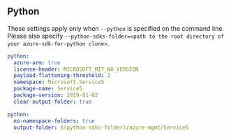 ## Python

These settings apply only when `--python` is specified on the command line.
Please also specify `--python-sdks-folder=<path to the root directory of your azure-sdk-for-python clone>`.

```yaml $(python)
python:
  azure-arm: true
  license-header: MICROSOFT_MIT_NO_VERSION
  payload-flattening-threshold: 2
  namespace: Microsoft.Service5
  package-name: Service5
  package-version: 2019-01-02
  clear-output-folder: true
```

```yaml $(python)
python:
  no-namespace-folders: true
  output-folder: $(python-sdks-folder)/azure-mgmt/Service5
```
